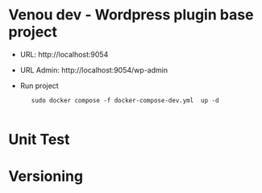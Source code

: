 
# Venou dev - Wordpress plugin base project

- URL: http://localhost:9054
- URL Admin: http://localhost:9054/wp-admin


- Run project

    ```shell
       sudo docker compose -f docker-compose-dev.yml  up -d
       
    ```

# Unit Test

# Versioning
